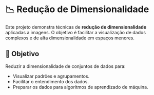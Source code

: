 # 📉 Redução de Dimensionalidade

Este projeto demonstra técnicas de **redução de dimensionalidade** aplicadas a imagens. O objetivo é facilitar a visualização de dados complexos e de alta dimensionalidade em espaços menores.

## 🧠 Objetivo

Reduzir a dimensionalidade de conjuntos de dados para:
- Visualizar padrões e agrupamentos.
- Facilitar o entendimento dos dados.
- Preparar os dados para algoritmos de aprendizado de máquina.
